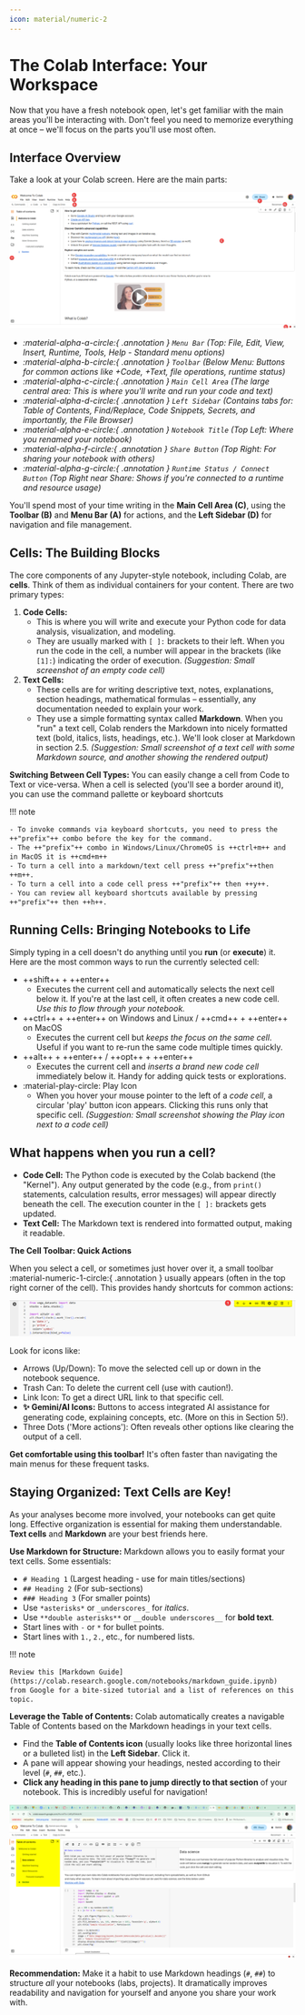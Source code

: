 ```yaml
--- 
icon: material/numeric-2
---
```


# **The Colab Interface: Your Workspace**

Now that you have a fresh notebook open, let's get familiar with the main areas you'll be interacting with. Don't feel you need to memorize everything at once – we'll focus on the parts you'll use most often.

## **Interface Overview**

Take a look at your Colab screen. Here are the main parts:

![Colab user interface with annotation](../../assets/images/colab_ui_annotated.png)

* *:material-alpha-a-circle:{ .annotation } `Menu Bar` (Top: File, Edit, View, Insert, Runtime, Tools, Help - Standard menu options)*
* *:material-alpha-b-circle:{ .annotation } `Toolbar` (Below Menu: Buttons for common actions like +Code, +Text, file operations, runtime status)*
* *:material-alpha-c-circle:{ .annotation } `Main Cell Area` (The large central area: This is where you'll write and run your code and text)*
* *:material-alpha-d-circle:{ .annotation } `Left Sidebar` (Contains tabs for: Table of Contents, Find/Replace, Code Snippets, Secrets, and importantly, the File Browser)*
* *:material-alpha-e-circle:{ .annotation } `Notebook Title` (Top Left: Where you renamed your notebook)*
* *:material-alpha-f-circle:{ .annotation } `Share Button` (Top Right: For sharing your notebook with others)*
* *:material-alpha-g-circle:{ .annotation } `Runtime Status / Connect Button` (Top Right near Share: Shows if you're connected to a runtime and resource usage)*

You'll spend most of your time writing in the **Main Cell Area (C)**, using the **Toolbar (B)** and **Menu Bar (A)** for actions, and the **Left Sidebar (D)** for navigation and file management.

## **Cells: The Building Blocks**

The core components of any Jupyter-style notebook, including Colab, are **cells**. Think of them as individual containers for your content. There are two primary types:

1.  **Code Cells:**
    * This is where you will write and execute your Python code for data analysis, visualization, and modeling.
    * They are usually marked with `[ ]:` brackets to their left. When you run the code in the cell, a number will appear in the brackets (like `[1]:`) indicating the order of execution.
        *(Suggestion: Small screenshot of an empty code cell)*
2.  **Text Cells:**
    * These cells are for writing descriptive text, notes, explanations, section headings, mathematical formulas – essentially, any documentation needed to explain your work.
    * They use a simple formatting syntax called **Markdown**. When you "run" a text cell, Colab renders the Markdown into nicely formatted text (bold, italics, lists, headings, etc.). We'll look closer at Markdown in section 2.5.
        *(Suggestion: Small screenshot of a text cell with some Markdown source, and another showing the rendered output)*

**Switching Between Cell Types:** You can easily change a cell from Code to Text or vice-versa. When a cell is selected (you'll see a border around it), you can use the command pallette  or keyboard shortcuts 

!!! note

    - To invoke commands via keyboard shortcuts, you need to press the ++"prefix"++ combo before the key for the command.
    - The ++"prefix"++ combo in Windows/Linux/ChromeOS is ++ctrl+m++ and in MacOS it is ++cmd+m++
    - To turn a cell into a markdown/text cell press ++"prefix"++then ++m++. 
    - To turn a cell into a code cell press ++"prefix"++ then ++y++. 
    - You can review all keyboard shortcuts available by pressing ++"prefix"++ then ++h++.

## **Running Cells: Bringing Notebooks to Life**

Simply typing in a cell doesn't do anything until you **run** (or **execute**) it. Here are the most common ways to run the currently selected cell:

* ++shift++ + ++enter++ 
    - Executes the current cell and automatically selects the next cell below it. If you're at the last cell, it often creates a new code cell. *Use this to flow through your notebook.*
* ++ctrl++ + ++enter++ on Windows and Linux / ++cmd++ + ++enter++ on MacOS 
    - Executes the current cell but *keeps the focus on the same cell*. Useful if you want to re-run the same code multiple times quickly.
* ++alt++ + ++enter++ / ++opt++ + ++enter++ 
    - Executes the current cell and *inserts a brand new code cell* immediately below it. Handy for adding quick tests or explorations.
* :material-play-circle: Play Icon
    - When you hover your mouse pointer to the left of a *code cell*, a circular 'play' button icon appears. Clicking this runs only that specific cell.
    *(Suggestion: Small screenshot showing the Play icon next to a code cell)*

## **What happens when you run a cell?**

* **Code Cell:** The Python code is executed by the Colab backend (the "Kernel"). Any output generated by the code (e.g., from `print()` statements, calculation results, error messages) will appear directly beneath the cell. The execution counter in the `[ ]:` brackets gets updated.
* **Text Cell:** The Markdown text is rendered into formatted output, making it readable.

**The Cell Toolbar: Quick Actions**

When you select a cell, or sometimes just hover over it, a small toolbar :material-numeric-1-circle:{ .annotation } usually appears (often in the top right corner of the cell). This provides handy shortcuts for common actions:

![Colab cell toolbar](../../assets/images/colab_cell_toolbar.png)

Look for icons like:

* Arrows (Up/Down): To move the selected cell up or down in the notebook sequence.
* Trash Can: To delete the current cell (use with caution!).
* Link Icon: To get a direct URL link to that specific cell.
* **✨ Gemini/AI Icons:** Buttons to access integrated AI assistance for generating code, explaining concepts, etc. (More on this in Section 5!).
* Three Dots ('More actions'): Often reveals other options like clearing the output of a cell.

**Get comfortable using this toolbar!** It's often faster than navigating the main menus for these frequent tasks.

## **Staying Organized: Text Cells are Key!**

As your analyses become more involved, your notebooks can get quite long. Effective organization is essential for making them understandable. **Text cells** and **Markdown** are your best friends here.

**Use Markdown for Structure:** Markdown allows you to easily format your text cells. Some essentials:

* `# Heading 1` (Largest heading - use for main titles/sections)
* `## Heading 2` (For sub-sections)
* `### Heading 3` (For smaller points)
* Use `*asterisks*` or `_underscores_` for *italics*.
* Use `**double asterisks**` or `__double underscores__` for **bold text**.
* Start lines with `-` or `*` for bullet points.
* Start lines with `1.`, `2.`, etc., for numbered lists.

!!! note

    Review this [Markdown Guide](https://colab.research.google.com/notebooks/markdown_guide.ipynb) from Google for a bite-sized tutorial and a list of references on this topic.

**Leverage the Table of Contents:** Colab automatically creates a navigable Table of Contents based on the Markdown headings in your text cells.

* Find the **Table of Contents icon** (usually looks like three horizontal lines or a bulleted list) in the **Left Sidebar**. Click it.
* A pane will appear showing your headings, nested according to their level (`#`, `##`, etc.).
* **Click any heading in this pane to jump directly to that section** of your notebook. This is incredibly useful for navigation!

![Colab cell toolbar](../../assets/images/colab_toc.png)

**Recommendation:** Make it a habit to use Markdown headings (`#`, `##`) to structure *all* your notebooks (labs, projects). It dramatically improves readability and navigation for yourself and anyone you share your work with.

